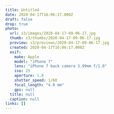 ```yaml
---
title: Untitled
date: 2020-04-17T16:06:17.000Z
draft: false
drop: true
photo:
  url: s3/images/2020-04-17-09-06-17.jpg
  thumb: s3/thumbs/2020-04-17-09-06-17.jpg
  preview: s3/previews/2020-04-17-09-06-17.jpg
  created: 2020-04-17T16:06:17.000Z
  exif:
    make: Apple
    model: "iPhone 7"
    lens: "iPhone 7 back camera 3.99mm f/1.8"
    iso: 25
    aperture: 1.8
    shutter_speed: 1/60
    focal_length: "4.0 mm"
    gps: null
  title: null
  caption: null
links: []
---
```

